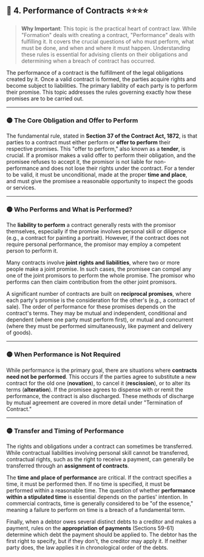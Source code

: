 ## 📌 4. Performance of Contracts ⭐⭐⭐⭐

>**Why Important**: This topic is the practical heart of contract law. While "Formation" deals with creating a contract, "Performance" deals with fulfilling it. It covers the crucial questions of who must perform, what must be done, and when and where it must happen. Understanding these rules is essential for advising clients on their obligations and determining when a breach of contract has occurred.

The performance of a contract is the fulfillment of the legal obligations created by it. Once a valid contract is formed, the parties acquire rights and become subject to liabilities. The primary liability of each party is to perform their promise. This topic addresses the rules governing exactly how these promises are to be carried out.

---

### 🟡 The Core Obligation and Offer to Perform

The fundamental rule, stated in **Section 37 of the Contract Act, 1872**, is that parties to a contract must either perform or **offer to perform** their respective promises. This "offer to perform," also known as a **tender**, is crucial. If a promisor makes a valid offer to perform their obligation, and the promisee refuses to accept it, the promisor is not liable for non-performance and does not lose their rights under the contract. For a tender to be valid, it must be unconditional, made at the proper **time and place**, and must give the promisee a reasonable opportunity to inspect the goods or services.

---

### 🟡 Who Performs and What is Performed?

The **liability to perform** a contract generally rests with the promisor themselves, especially if the promise involves personal skill or diligence (e.g., a contract for painting a portrait). However, if the contract does not require personal performance, the promisor may employ a competent person to perform it.

Many contracts involve **joint rights and liabilities**, where two or more people make a joint promise. In such cases, the promisee can compel any one of the joint promisors to perform the whole promise. The promisor who performs can then claim contribution from the other joint promisors.

A significant number of contracts are built on **reciprocal promises**, where each party's promise is the consideration for the other's (e.g., a contract of sale). The order of performance for these promises depends on the contract's terms. They may be mutual and independent, conditional and dependent (where one party must perform first), or mutual and concurrent (where they must be performed simultaneously, like payment and delivery of goods).

---

### 🟡 When Performance is Not Required

While performance is the primary goal, there are situations where **contracts need not be performed**. This occurs if the parties agree to substitute a new contract for the old one (**novation**), to cancel it (**rescission**), or to alter its terms (**alteration**). If the promisee agrees to dispense with or remit the performance, the contract is also discharged. These methods of discharge by mutual agreement are covered in more detail under "Termination of Contract."

---

### 🟡 Transfer and Timing of Performance

The rights and obligations under a contract can sometimes be transferred. While contractual liabilities involving personal skill cannot be transferred, contractual rights, such as the right to receive a payment, can generally be transferred through an **assignment of contracts**.

The **time and place of performance** are critical. If the contract specifies a time, it must be performed then. If no time is specified, it must be performed within a reasonable time. The question of whether **performance within a stipulated time** is essential depends on the parties' intention. In commercial contracts, time is generally considered to be "of the essence," meaning a failure to perform on time is a breach of a fundamental term.

Finally, when a debtor owes several distinct debts to a creditor and makes a payment, rules on the **appropriation of payments** (Sections 59-61) determine which debt the payment should be applied to. The debtor has the first right to specify, but if they don't, the creditor may apply it. If neither party does, the law applies it in chronological order of the debts.